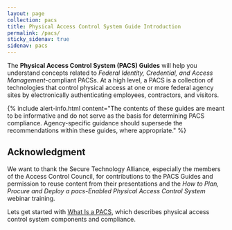 ```yaml
---
layout: page
collection: pacs
title: Physical Access Control System Guide Introduction
permalink: /pacs/
sticky_sidenav: true
sidenav: pacs
---
```


The **Physical Access Control System (PACS) Guides** will help you understand concepts related to _Federal Identity, Credential, and Access Management_-compliant PACSs.  At a high level, a PACS is a collection of technologies that control physical access at one or more federal agency sites by electronically authenticating employees, contractors, and visitors. 

{% include alert-info.html content="The contents of these guides are meant to be informative and do not serve as the basis for determining PACS compliance. Agency-specific guidance should supersede the recommendations within these guides, where appropriate." %}

## Acknowledgment
We want to thank the Secure Technology Alliance, especially the members of the Access Control Council, for contributions to the PACS Guides and permission to reuse content from their presentations and the *How to Plan, Procure and Deploy a pacs-Enabled Physical Access Control System* webinar training.  

Lets get started with [What Is a PACS]({{site.baseurl}}/pacs/what-is-pacs/), which describes physical access control system components and compliance.
